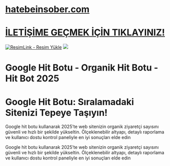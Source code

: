 #  <a href="https://hatebeinsober.com/">hatebeinsober.com</a>

#  <a href="hhttps://hatebeinsober.com/">İLETİŞİME GEÇMEK İÇİN TIKLAYINIZ!</a>

<meta charset="UTF-8">
    <meta name="viewport" content="width=device-width, initial-scale=1.0">
</head>
<body>

<a href="https://hatebeinsober.com/" title="ResimLink - Resim Yükle"><img src="https://i.hizliresim.com/9f6siyj.jpg" title="ResimLink - Resim Yükle" alt="ResimLink - Resim Yükle"></a>
<a href="https://hatebeinsober.com/">
    <img src="https://i.hizliresim.com/ktr97az.jpg" />
</a>
</a>


#  Google Hit Botu - Organik Hit Botu - Hit Bot 2025

# Google Hit Botu: Sıralamadaki Sitenizi Tepeye Taşıyın!
 Google hit botu kullanarak 2025’te web sitenizin organik ziyaretçi sayısını güvenli ve hızlı bir şekilde yükseltin. Ölçeklenebilir altyapı, detaylı raporlama ve kullanıcı dostu kontrol paneliyle en iyi sonuçları elde edin


Google hit botu kullanarak 2025’te web sitenizin organik ziyaretçi sayısını güvenli ve hızlı bir şekilde yükseltin. Ölçeklenebilir altyapı, detaylı raporlama ve kullanıcı dostu kontrol paneliyle en iyi sonuçları elde edin
